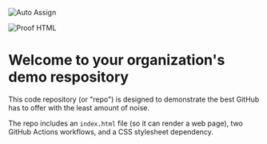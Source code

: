 ![Auto Assign](https://github.com/CalzrapOlkeara/demo-repository/actions/workflows/auto-assign.yml/badge.svg)

![Proof HTML](https://github.com/CalzrapOlkeara/demo-repository/actions/workflows/proof-html.yml/badge.svg)

# Welcome to your organization's demo respository
This code repository (or "repo") is designed to demonstrate the best GitHub has to offer with the least amount of noise.

The repo includes an `index.html` file (so it can render a web page), two GitHub Actions workflows, and a CSS stylesheet dependency.
